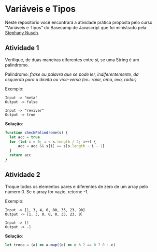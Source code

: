 # Variáveis e Tipos

Neste repositório você encontrará a atividade prática proposta pelo curso "Variáveis e Tipos" do Basecamp de Javascript que foi ministrado pela [Stephany Nusch](https://github.com/stebsnusch).

## Atividade 1

Verifique, de duas maneiras diferentes entre si, se uma String é um palíndromo.

Palíndromo: _frase ou palavra que se pode ler, indiferentemente, da esquerda para a direita ou vice-versa (ex.: raiar, ama, ovo, radar)_

Exemplo:

```Text
Input -> "meta"
Output -> false
```

```Text
Input -> "reviver"
Output -> true
```

**Solução**:

```JavaScript
function checkPalindrome(s) {
  let acc = true
  for (let i = 0; i < s.length / 2; i++) {
      acc = acc && s[i] == s[s.length - i - 1]
  }
  return acc
}
```

## Atividade 2

Troque todos os elementos pares e diferentes de zero de um array pelo número 0. Se o array for vazio, retorne -1.

Exemplo:

```Text
Input -> [1, 3, 4, 6, 80, 33, 23, 90]
Output -> [1, 3, 0, 0, 0, 33, 23, 0]
```

```Text
Input -> []
Output -> -1
```

**Solução**:

```JavaScript
let troca = (a) => a.map((e) => e % 2 == 0 ? 0 : e)
```
